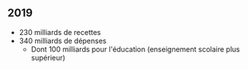 ## 2019

- 230 milliards de recettes
- 340 milliards de dépenses
	- Dont 100 milliards pour l'éducation (enseignement scolaire plus supérieur)